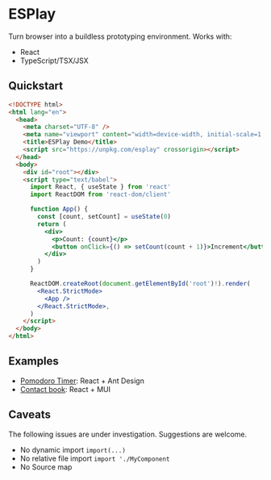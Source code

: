 # ESPlay

Turn browser into a buildless prototyping environment. Works with:

- React
- TypeScript/TSX/JSX

## Quickstart

```html
<!DOCTYPE html>
<html lang="en">
  <head>
    <meta charset="UTF-8" />
    <meta name="viewport" content="width=device-width, initial-scale=1.0" />
    <title>ESPlay Demo</title>
    <script src="https://unpkg.com/esplay" crossorigin></script>
  </head>
  <body>
    <div id="root"></div>
    <script type="text/babel">
      import React, { useState } from 'react'
      import ReactDOM from 'react-dom/client'

      function App() {
        const [count, setCount] = useState(0)
        return (
          <div>
            <p>Count: {count}</p>
            <button onClick={() => setCount(count + 1)}>Increment</button>
          </div>
        )
      }

      ReactDOM.createRoot(document.getElementById('root')!).render(
        <React.StrictMode>
          <App />
        </React.StrictMode>,
      )
    </script>
  </body>
</html>
```

## Examples

- [Pomodoro Timer](./examples/pomodoro.html): React + Ant Design
- [Contact book](./examples/contact-book.html): React + MUI

## Caveats

The following issues are under investigation. Suggestions are welcome.

- No dynamic import `import(...)`
- No relative file import `import './MyComponent`
- No Source map
